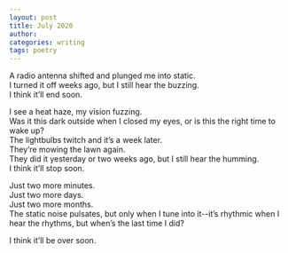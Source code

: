 ```yaml
---
layout: post
title: July 2020
author: 
categories: writing
tags: poetry 
---
```

A radio antenna shifted and plunged me into static.  
I turned it off weeks ago, but I still hear the buzzing.  
I think it’ll end soon.  
  
I see a heat haze, my vision fuzzing.  
Was it this dark outside when I closed my eyes, or is this the right time to wake up?  
The lightbulbs twitch and it’s a week later.  
They’re mowing the lawn again.  
They did it yesterday or two weeks ago, but I still hear the humming.  
I think it’ll stop soon.  
  
Just two more minutes.  
Just two more days.  
Just two more months.  
The static noise pulsates, but only when I tune into it--it’s rhythmic when I hear the rhythms, but when’s the last time I did?  

I think it’ll be over soon. 
